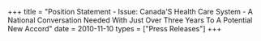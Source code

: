 +++
title = "Position Statement - Issue: Canada'S Health Care System - A National Conversation Needed With Just Over Three Years To A Potential New Accord"
date = 2010-11-10
types = ["Press Releases"]
+++
